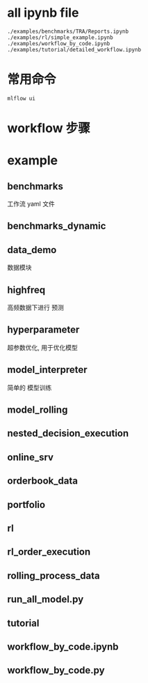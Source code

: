 # all ipynb file
```
./examples/benchmarks/TRA/Reports.ipynb
./examples/rl/simple_example.ipynb
./examples/workflow_by_code.ipynb
./examples/tutorial/detailed_workflow.ipynb

```


# 常用命令
```
mlflow ui
```


# workflow 步骤


# example

## benchmarks
工作流 yaml 文件
## benchmarks_dynamic


## data_demo
数据模块

## highfreq
高频数据下进行 预测

## hyperparameter
超参数优化, 用于优化模型

## model_interpreter
简单的 模型训练

## model_rolling
## nested_decision_execution
## online_srv
## orderbook_data
## portfolio
## rl
## rl_order_execution
## rolling_process_data
## run_all_model.py
## tutorial
## workflow_by_code.ipynb
## workflow_by_code.py
